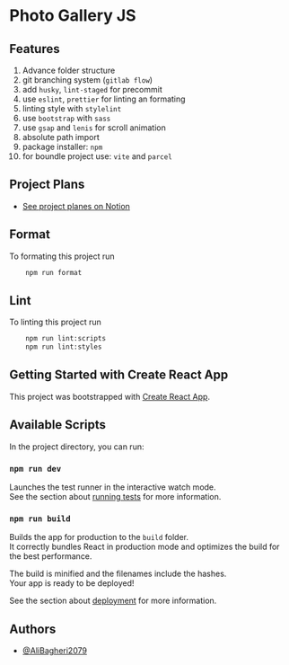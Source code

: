 # Photo Gallery JS

## Features

1. Advance folder structure
2. git branching system (`gitlab flow`)
3. add `husky`, `lint-staged` for precommit
4. use `eslint`, `prettier` for linting an formating
5. linting style with `stylelint`
6. use `bootstrap` with `sass`
7. use `gsap` and `lenis` for scroll animation
8. absolute path import
9. package installer: `npm`
10. for boundle project use: `vite` and `parcel`

## Project Plans

- [See project planes on Notion](https://ruddy-tellurium-2b3.notion.site/327b380f72db4393b3b08fe14e25dea4?v=81871e7749fa4b5fbcf3aedb4cd1e59a)

## Format

To formating this project run

```bash
    npm run format
```

## Lint

To linting this project run

```bash
    npm run lint:scripts
    npm run lint:styles
```

## Getting Started with Create React App

This project was bootstrapped with [Create React App](https://github.com/facebook/create-react-app).

## Available Scripts

In the project directory, you can run:

### `npm run dev`

Launches the test runner in the interactive watch mode.\
See the section about [running tests](https://facebook.github.io/create-react-app/docs/running-tests) for more information.

### `npm run build`

Builds the app for production to the `build` folder.\
It correctly bundles React in production mode and optimizes the build for the best performance.

The build is minified and the filenames include the hashes.\
Your app is ready to be deployed!

See the section about [deployment](https://facebook.github.io/create-react-app/docs/deployment) for more information.

## Authors

- [@AliBagheri2079](https://www.github.com/alibagheri2079)
